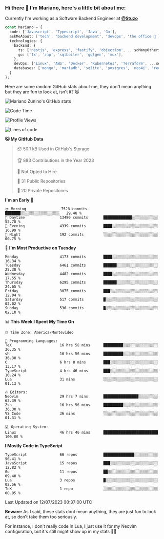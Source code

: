 ### Hi there 👋 I'm Mariano, here's a little bit about me:

Currently I'm working as a Software Backend Engineer at [**@Stuzo**](https://www.stuzo.com/)

```ts
const Mariano = {
  code: ['Javascript', 'Typescript', 'Java', 'Go'],
  askMeAbout: ['tech', 'backend development', 'devops', 'the office 💼'],
  technologies: {
    backEnd: {
      ts: ['nestjs', 'express', 'fastify', 'objection', ...soManyOthersFrameworks],
      go: ['fx', 'zap', 'sqlboiler', 'gqlgen', 'mux'],
    },
    devOps: ['Linux', 'AWS', 'Docker', 'Kubernetes', 'Terraform', ...soManyOthersTools],
    databases: ['mongo', 'mariadb', 'sqlite', 'postgres', 'neo4j', 'redis'],
  }
};
```

Here are some random GitHub stats about me, they don't mean anything but they are fun to look at, isn't it? 🐱

![Mariano Zunino's GitHub stats](https://github-readme-stats.vercel.app/api?username=marianozunino&count_private=true&show_icons=true&theme=radical)

<!--START_SECTION:waka-->
![Code Time](http://img.shields.io/badge/Code%20Time-913%20hrs%2015%20mins-blue)

![Profile Views](http://img.shields.io/badge/Profile%20Views-0-blue)

![Lines of code](https://img.shields.io/badge/From%20Hello%20World%20I%27ve%20Written-9.4%20million%20lines%20of%20code-blue)

**🐱 My GitHub Data** 

> 📦 50.1 kB Used in GitHub's Storage 
 > 
> 🏆 883 Contributions in the Year 2023
 > 
> 🚫 Not Opted to Hire
 > 
> 📜 31 Public Repositories 
 > 
> 🔑 20 Private Repositories 
 > 
**I'm an Early 🐤** 

```text
🌞 Morning                7528 commits        ███████░░░░░░░░░░░░░░░░░░   29.48 % 
🌆 Daytime                13480 commits       █████████████░░░░░░░░░░░░   52.78 % 
🌃 Evening                4339 commits        ████░░░░░░░░░░░░░░░░░░░░░   16.99 % 
🌙 Night                  192 commits         ░░░░░░░░░░░░░░░░░░░░░░░░░   00.75 % 
```
📅 **I'm Most Productive on Tuesday** 

```text
Monday                   4173 commits        ████░░░░░░░░░░░░░░░░░░░░░   16.34 % 
Tuesday                  6461 commits        ██████░░░░░░░░░░░░░░░░░░░   25.30 % 
Wednesday                4482 commits        ████░░░░░░░░░░░░░░░░░░░░░   17.55 % 
Thursday                 6295 commits        ██████░░░░░░░░░░░░░░░░░░░   24.65 % 
Friday                   3075 commits        ███░░░░░░░░░░░░░░░░░░░░░░   12.04 % 
Saturday                 517 commits         █░░░░░░░░░░░░░░░░░░░░░░░░   02.02 % 
Sunday                   536 commits         █░░░░░░░░░░░░░░░░░░░░░░░░   02.10 % 
```


📊 **This Week I Spent My Time On** 

```text
🕑︎ Time Zone: America/Montevideo

💬 Programming Languages: 
TeX                      16 hrs 58 mins      █████████░░░░░░░░░░░░░░░░   36.35 % 
sh                       16 hrs 56 mins      █████████░░░░░░░░░░░░░░░░   36.30 % 
C                        6 hrs 8 mins        ███░░░░░░░░░░░░░░░░░░░░░░   13.17 % 
TypeScript               4 hrs 46 mins       ███░░░░░░░░░░░░░░░░░░░░░░   10.24 % 
Lua                      31 mins             ░░░░░░░░░░░░░░░░░░░░░░░░░   01.13 % 

🔥 Editors: 
Neovim                   29 hrs 7 mins       ████████████████░░░░░░░░░   62.39 % 
Zsh                      16 hrs 56 mins      █████████░░░░░░░░░░░░░░░░   36.30 % 
VS Code                  36 mins             ░░░░░░░░░░░░░░░░░░░░░░░░░   01.31 % 

💻 Operating System: 
Linux                    46 hrs 40 mins      █████████████████████████   100.00 % 
```

**I Mostly Code in TypeScript** 

```text
TypeScript               66 repos            ██████████████░░░░░░░░░░░   56.41 % 
JavaScript               15 repos            ███░░░░░░░░░░░░░░░░░░░░░░   12.82 % 
Go                       11 repos            ██░░░░░░░░░░░░░░░░░░░░░░░   09.40 % 
Lua                      3 repos             █░░░░░░░░░░░░░░░░░░░░░░░░   02.56 % 
TeX                      1 repo              ░░░░░░░░░░░░░░░░░░░░░░░░░   00.85 % 
```




 Last Updated on 12/07/2023 00:37:00 UTC
<!--END_SECTION:waka-->

**Beware:** As I said, these stats dont mean anything, they are just fun to look at, so don't take them too seriously.

For instance, I don't really code in Lua, I just use it for my Neovim configuration, but it's still might show up in my stats 🤷‍♂️
